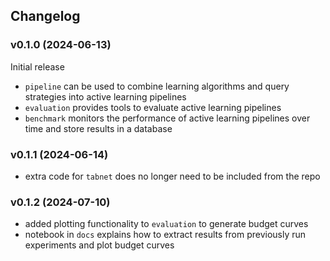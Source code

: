 ## Changelog 
### v0.1.0 (2024-06-13)
Initial release

- `pipeline` can be used to combine learning algorithms and query strategies into active learning pipelines
- `evaluation` provides tools to evaluate active learning pipelines
- `benchmark` monitors the performance of active learning pipelines over time and store results in a database

### v0.1.1 (2024-06-14)

- extra code for `tabnet` does no longer need to be included from the repo

### v0.1.2 (2024-07-10)

- added plotting functionality to `evaluation` to generate budget curves
- notebook in `docs` explains how to extract results from previously run experiments and plot budget curves